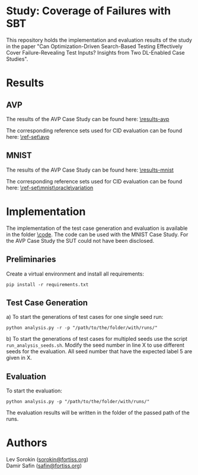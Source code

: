 # Study: Coverage of Failures with SBT
This repository holds the implementation and evaluation results of the study in the paper "Can Optimization-Driven Search-Based Testing Effectively Cover Failure-Revealing Test Inputs? Insights from Two DL-Enabled Case Studies".

# Results

## AVP

The results of the AVP Case Study can be found here: [\results-avp](results-avp)

The corresponding reference sets used for CID evaluation can be found here: [\ref-set\avp](\ref-set\avp\oracle-variation) 
## MNIST

The results of the AVP Case Study can be found here: [\results-mnist](\results-mnist)

The corresponding reference sets used for CID evaluation can be found here: [\ref-set\mnist\oracle\variation](\ref-set\mnist\oracle\variation) 

# Implementation

The implementation of the test case generation and evaluation is available in the folder [\code](\code). The code can be used with the MNIST Case Study. For the AVP Case Study the SUT could not have been disclosed.

## Preliminaries

Create a virtual environment and install all requirements:

`pip install -r requirements.txt`

## Test Case Generation

a) To start the generations of test cases for one single seed run:

`python analysis.py -r -p "/path/to/the/folder/with/runs/"`

b) To start the generations of test cases for multipled seeds use the script `run_analysis_seeds.sh`. Modify the seed number in line X to use different seeds for the evaluation. All seed number that have the expected label 5 are given in X.


## Evaluation

To start the evaluation:

`python analysis.py -p "/path/to/the/folder/with/runs/"`

The evaluation results will be written in the folder of the passed path of the runs.

# Authors


Lev Sorokin (sorokin@fortiss.org) \
Damir Safin (safin@fortiss.org)
